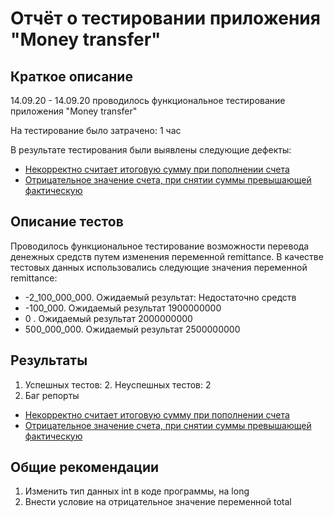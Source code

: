 # Отчёт о тестировании приложения "Money transfer"

## Краткое описание

14.09.20 - 14.09.20 проводилось функциональное тестирование приложения "Money transfer"

На тестирование было затрачено: 1 час

В результате тестирования были выявлены следующие дефекты:
- [Некорректно считает итоговую сумму при пополнении счета](https://github.com/etoponyatno/MoneyTransfer/issues/1#issue-700809223)
- [Отрицательное значение счета, при снятии суммы превышающей фактическую](https://github.com/etoponyatno/MoneyTransfer/issues/2#issue-700823980)

## Описание тестов
Проводилось функциональное тестирование возможности перевода денежных средств путем изменения переменной remittance.
В качестве тестовых данных использовались следующие значения переменной remittance:
- -2_100_000_000. Ожидаемый результат: Недостаточно средств
- -100_000. Ожидаемый результат 1900000000
- 0 . Ожидаемый результат 2000000000
- 500_000_000. Ожидаемый результат 2500000000


## Результаты

1. Успешных тестов: 2. Неуспешных тестов: 2
2. Баг репорты
- [Некорректно считает итоговую сумму при пополнении счета](https://github.com/etoponyatno/MoneyTransfer/issues/1#issue-700809223)
- [Отрицательное значение счета, при снятии суммы превышающей фактическую](https://github.com/etoponyatno/MoneyTransfer/issues/2#issue-700823980)

## Общие рекомендации

1. Изменить тип данных int в коде программы, на long
2. Внести условие на отрицательное значение переменной total